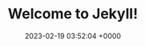 ---
layout: 3dtest12
permalink: /
title:  "Welcome to Jekyll!"
date:   2023-02-19 03:52:04 +0000
categories: jekyll update
---